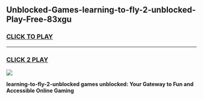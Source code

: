 
## Unblocked-Games-learning-to-fly-2-unblocked-Play-Free-83xgu
<h3>
<a href="https://premium76.site?title=learning-to-fly-2-unblocked&ref=18A1">CLICK TO PLAY</a></h3>
<hr>

<h3>
<a href="https://premium76.site?title=learning-to-fly-2-unblocked&ref=18A1">CLICK 2 PLAY</a>
  
</h3>

<a href="https://premium76.site?title=learning-to-fly-2-unblocked&ref=18A1"><img src="https://clearcache.store/games.png"></a>


**learning-to-fly-2-unblocked games unblocked: Your Gateway to Fun and Accessible Online Gaming**

